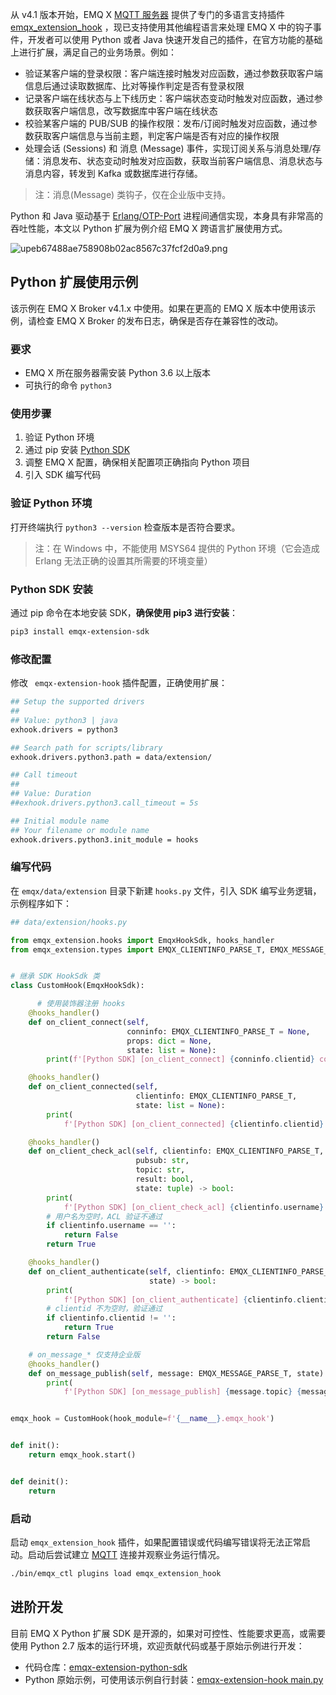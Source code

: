 从 v4.1 版本开始，EMQ X [MQTT 服务器](https://www.emqx.com/zh/products/emqx) 提供了专门的多语言支持插件 [emqx_extension_hook](https://github.com/emqx/emqx-extension-hook) ，现已支持使用其他编程语言来处理 EMQ X 中的钩子事件，开发者可以使用 Python 或者 Java 快速开发自己的插件，在官方功能的基础上进行扩展，满足自己的业务场景。例如：

- 验证某客户端的登录权限：客户端连接时触发对应函数，通过参数获取客户端信息后通过读取数据库、比对等操作判定是否有登录权限
- 记录客户端在线状态与上下线历史：客户端状态变动时触发对应函数，通过参数获取客户端信息，改写数据库中客户端在线状态
- 校验某客户端的 PUB/SUB 的操作权限：发布/订阅时触发对应函数，通过参数获取客户端信息与当前主题，判定客户端是否有对应的操作权限
- 处理会话 (Sessions) 和 消息 (Message) 事件，实现订阅关系与消息处理/存储：消息发布、状态变动时触发对应函数，获取当前客户端信息、消息状态与消息内容，转发到 Kafka 或数据库进行存储。

>  注：消息(Message) 类钩子，仅在企业版中支持。



Python 和 Java 驱动基于 [Erlang/OTP-Port](https://erlang.org/doc/tutorial/c_port.html) 进程间通信实现，本身具有非常高的吞吐性能，本文以 Python 扩展为例介绍 EMQ X 跨语言扩展使用方式。

![upeb67488ae758908b02ac8567c37fcf2d0a9.png](https://static.emqx.net/images/c8e437088e4eee7e6947823a407ddd51.png)


## Python 扩展使用示例



该示例在 EMQ X Broker v4.1.x 中使用。如果在更高的 EMQ X 版本中使用该示例，请检查 EMQ X Broker 的发布日志，确保是否存在兼容性的改动。

### 要求

- EMQ X 所在服务器需安装 Python 3.6 以上版本
- 可执行的命令 `python3`

### 使用步骤

1. 验证 Python 环境
2. 通过 pip 安装 [Python SDK](https://pypi.org/project/emqx-extension-sdk/)
3. 调整 EMQ X 配置，确保相关配置项正确指向 Python 项目
4. 引入 SDK 编写代码



### 验证 Python 环境

打开终端执行 `python3 --version` 检查版本是否符合要求。



> 注：在 Windows 中，不能使用 MSYS64 提供的 Python 环境（它会造成 Erlang 无法正确的设置其所需要的环境变量）



### Python SDK 安装

通过 pip 命令在本地安装 SDK，**确保使用 pip3 进行安装**：

```bash
pip3 install emqx-extension-sdk
```



### 修改配置

修改 ` emqx-extension-hook` 插件配置，正确使用扩展：

```bash
## Setup the supported drivers
##
## Value: python3 | java
exhook.drivers = python3

## Search path for scripts/library
exhook.drivers.python3.path = data/extension/

## Call timeout
##
## Value: Duration
##exhook.drivers.python3.call_timeout = 5s

## Initial module name
## Your filename or module name
exhook.drivers.python3.init_module = hooks
```



### 编写代码

在 `emqx/data/extension` 目录下新建 `hooks.py` 文件，引入 SDK 编写业务逻辑，示例程序如下：

```python
## data/extension/hooks.py

from emqx_extension.hooks import EmqxHookSdk, hooks_handler
from emqx_extension.types import EMQX_CLIENTINFO_PARSE_T, EMQX_MESSAGE_PARSE_T


# 继承 SDK HookSdk 类
class CustomHook(EmqxHookSdk):

      # 使用装饰器注册 hooks
    @hooks_handler()
    def on_client_connect(self,
                          conninfo: EMQX_CLIENTINFO_PARSE_T = None,
                          props: dict = None,
                          state: list = None):
        print(f'[Python SDK] [on_client_connect] {conninfo.clientid} connecte')

    @hooks_handler()
    def on_client_connected(self,
                            clientinfo: EMQX_CLIENTINFO_PARSE_T,
                            state: list = None):
        print(
            f'[Python SDK] [on_client_connected] {clientinfo.clientid} connected')

    @hooks_handler()
    def on_client_check_acl(self, clientinfo: EMQX_CLIENTINFO_PARSE_T,
                            pubsub: str,
                            topic: str,
                            result: bool,
                            state: tuple) -> bool:
        print(
            f'[Python SDK] [on_client_check_acl] {clientinfo.username} check ACL: {pubsub} {topic}')
        # 用户名为空时，ACL 验证不通过
        if clientinfo.username == '':
            return False
        return True

    @hooks_handler()
    def on_client_authenticate(self, clientinfo: EMQX_CLIENTINFO_PARSE_T, authresult,
                               state) -> bool:
        print(
            f'[Python SDK] [on_client_authenticate] {clientinfo.clientid} authenticate')
        # clientid 不为空时，验证通过
        if clientinfo.clientid != '':
            return True
        return False

    # on_message_* 仅支持企业版
    @hooks_handler()
    def on_message_publish(self, message: EMQX_MESSAGE_PARSE_T, state):
        print(
            f'[Python SDK] [on_message_publish] {message.topic} {message.payload}')


emqx_hook = CustomHook(hook_module=f'{__name__}.emqx_hook')


def init():
    return emqx_hook.start()


def deinit():
    return
```



### 启动

启动 `emqx_extension_hook` 插件，如果配置错误或代码编写错误将无法正常启动。启动后尝试建立 [MQTT](https://www.emqx.com/zh/mqtt) 连接并观察业务运行情况。



```bash
./bin/emqx_ctl plugins load emqx_extension_hook
```



## 进阶开发

目前 EMQ X Python  扩展  SDK 是开源的，如果对可控性、性能要求更高，或需要使用 Python 2.7 版本的运行环境，欢迎贡献代码或基于原始示例进行开发：

- 代码仓库：[emqx-extension-python-sdk](https://github.com/emqx/emqx-extension-python-sdk)
- Python 原始示例，可使用该示例自行封装：[emqx-extension-hook main.py](https://github.com/emqx/emqx-extension-hook/blob/v4.1.1/test/scripts/main.py)
